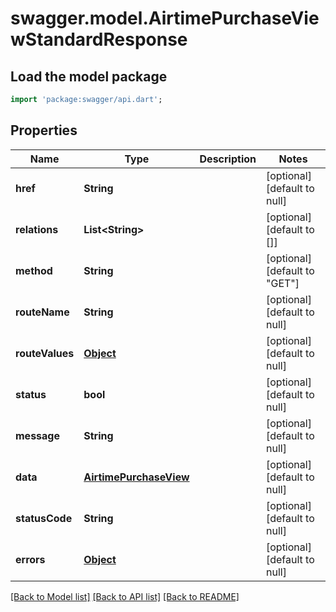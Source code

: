 # swagger.model.AirtimePurchaseViewStandardResponse

## Load the model package
```dart
import 'package:swagger/api.dart';
```

## Properties
Name | Type | Description | Notes
------------ | ------------- | ------------- | -------------
**href** | **String** |  | [optional] [default to null]
**relations** | **List&lt;String&gt;** |  | [optional] [default to []]
**method** | **String** |  | [optional] [default to &quot;GET&quot;]
**routeName** | **String** |  | [optional] [default to null]
**routeValues** | [**Object**](Object.md) |  | [optional] [default to null]
**status** | **bool** |  | [optional] [default to null]
**message** | **String** |  | [optional] [default to null]
**data** | [**AirtimePurchaseView**](AirtimePurchaseView.md) |  | [optional] [default to null]
**statusCode** | **String** |  | [optional] [default to null]
**errors** | [**Object**](Object.md) |  | [optional] [default to null]

[[Back to Model list]](../README.md#documentation-for-models) [[Back to API list]](../README.md#documentation-for-api-endpoints) [[Back to README]](../README.md)

